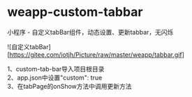 # weapp-custom-tabbar
小程序 - 自定义tabBar组件，动态设置、更新tabbar，无闪烁

![自定义tabBar][https://gitee.com/iotjh/Picture/raw/master/weapp/tabbar.gif]

1、custom-tab-bar导入项目根目录 <br>
2、app.json中设置"custom": true <br>
3、在tabPage的onShow方法中调用更新方法 <br>
